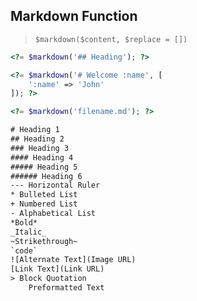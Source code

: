 ## Markdown Function

> `$markdown($content, $replace = [])`

``` php
<?= $markdown('## Heading'); ?>

<?= $markdown('# Welcome :name', [
    ':name' => 'John'
]); ?>

<?= $markdown('filename.md'); ?>
```

``` txt
# Heading 1
## Heading 2
### Heading 3
#### Heading 4
##### Heading 5
###### Heading 6
--- Horizontal Ruler
* Bulleted List
+ Numbered List
- Alphabetical List
*Bold*
_Italic_
~Strikethrough~
`code`
![Alternate Text](Image URL)
[Link Text](Link URL)
> Block Quotation
    Preformatted Text
```